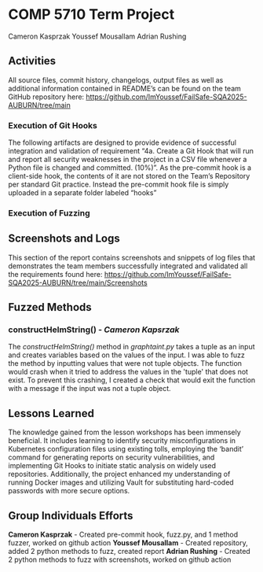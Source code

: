 # COMP 5710 Term Project
Cameron Kasprzak
Youssef Mousallam
Adrian Rushing

## Activities
All source files, commit history, changelogs, output files as well as additional information contained in README’s can be found on the team GitHub repository here: https://github.com/ImYoussef/FailSafe-SQA2025-AUBURN/tree/main

### Execution of Git Hooks
The following artifacts are designed to provide evidence of successful integration and validation of requirement “4a. Create a Git Hook that will run and report all security weaknesses in the project in a CSV file whenever a Python file is changed and committed. (10%)”. As the pre-commit hook is a client-side hook, the contents of it are not stored on the Team’s Repository per standard Git practice. Instead the pre-commit hook file is simply uploaded in a separate folder labeled “hooks”  

### Execution of Fuzzing

## Screenshots and Logs
This section of the report contains screenshots and snippets of log files that demonstrates the team members successfully integrated and validated all the requirements found here: https://github.com/ImYoussef/FailSafe-SQA2025-AUBURN/tree/main/Screenshots 

## Fuzzed Methods
### constructHelmString() - *Cameron Kapsrzak*
The *constructHelmString()* method in *graphtaint.py* takes a tuple as an input and creates variables based on the values of the input. I was able to fuzz the method by inputting values that were not tuple objects. The function would crash when it tried to address the values in the 'tuple' that does not exist. To prevent this crashing, I created a check that would exit the function with a message if the input was not a tuple object.

## Lessons Learned
The knowledge gained from the lesson workshops has been immensely beneficial. It includes learning to identify security misconfigurations in Kubernetes configuration files using existing tolls, employing the ‘bandit’ command for generating reports on security vulnerabilities, and implementing Git Hooks to initiate static analysis on widely used repositories. Additionally, the project enhanced my understanding of running Docker images and utilizing Vault for substituting hard-coded passwords with more secure options.

## Group Individuals Efforts
**Cameron Kasprzak** - Created pre-commit hook, fuzz.py, and 1 method fuzzer, worked on github action
**Youssef Mousallam** - Created repository, added 2 python methods to fuzz, created report
**Adrian Rushing** - Created 2 python methods to fuzz with screenshots, worked on github action
    
